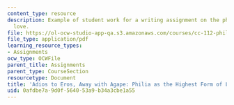 ```yaml
---
content_type: resource
description: Example of student work for a writing assignment on the philosophy of
  love.
file: https://ol-ocw-studio-app-qa.s3.amazonaws.com/courses/cc-112-philosophy-of-love-spring-2013/0afdbe7a9d0f564053a9b34a3cbe1a55_MITCC_112S13_Paper2.pdf
file_type: application/pdf
learning_resource_types:
- Assignments
ocw_type: OCWFile
parent_title: Assignments
parent_type: CourseSection
resourcetype: Document
title: 'Adios to Eros, Away with Agape: Philia as the Highest Form of Love'
uid: 0afdbe7a-9d0f-5640-53a9-b34a3cbe1a55
---
```

